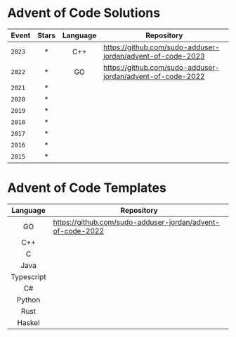 # Advent of Code Solutions

| Event | Stars | Language | Repository |
| --- | :---: | :---: | --- |
| `2023` | * | C++ | https://github.com/sudo-adduser-jordan/advent-of-code-2023 |
| `2022` | * | GO | https://github.com/sudo-adduser-jordan/advent-of-code-2022 |
| `2021` | * |  | |
| `2020` | * |  | |
| `2019` | * |  | |
| `2018` | * |  | |
| `2017` | * |  | |
| `2016` | * |  | |
| `2015` | * |  | |

# Advent of Code Templates

| Language | Repository |
| :---: | --- |
| GO | https://github.com/sudo-adduser-jordan/advent-of-code-2022 |
| C++ |  |
| C |  |
| Java |  |
| Typescript |  |
| C# |  |
| Python |  |
| Rust |  |
| Haskel |  |
